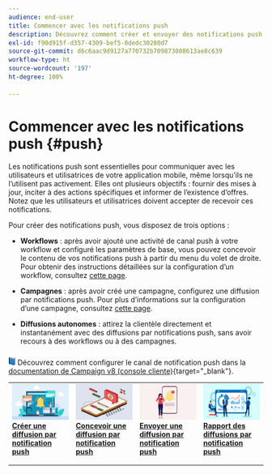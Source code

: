 ```yaml
---
audience: end-user
title: Commencer avec les notifications push
description: Découvrez comment créer et envoyer des notifications push à l’aide d’Adobe Campaign Web.
exl-id: f90d915f-d357-4309-bef5-0dedc30280d7
source-git-commit: d6c6aac9d9127a770732b709873008613ae8c639
workflow-type: ht
source-wordcount: '197'
ht-degree: 100%

---
```


# Commencer avec les notifications push {#push}

Les notifications push sont essentielles pour communiquer avec les utilisateurs et utilisatrices de votre application mobile, même lorsqu’ils ne l’utilisent pas activement. Elles ont plusieurs objectifs : fournir des mises à jour, inciter à des actions spécifiques et informer de l’existence d’offres. Notez que les utilisateurs et utilisatrices doivent accepter de recevoir ces notifications.

Pour créer des notifications push, vous disposez de trois options :

* **Workflows** : après avoir ajouté une activité de canal push à votre workflow et configuré les paramètres de base, vous pouvez concevoir le contenu de vos notifications push à partir du menu du volet de droite. Pour obtenir des instructions détaillées sur la configuration d’un workflow, consultez [cette page](../workflows/gs-workflows.md).

* **Campagnes** : après avoir créé une campagne, configurez une diffusion par notifications push. Pour plus d’informations sur la configuration d’une campagne, consultez [cette page](../campaigns/gs-campaigns.md).

* **Diffusions autonomes** : attirez la clientèle directement et instantanément avec des diffusions par notifications push, sans avoir recours à des workflows ou à des campagnes.

![](../assets/do-not-localize/book.png) Découvrez comment configurer le canal de notification push dans la [documentation de Campaign v8 (console cliente)](https://experienceleague.adobe.com/docs/campaign/campaign-v8/campaigns/send/push.html?lang=fr){target="_blank"}.

<table style="table-layout:fixed"><tr style="border: 0;">
<td>
<a href="create-push.md">
<img alt="Créer une diffusion par notification push" src="assets/do-not-localize/push_create.jpeg">
</a>
<div><a href="create-push.md"><strong>Créer une diffusion par notification push</strong>
</div>
<p>
</td>
<td>
<a href="content-push.md">
<img alt="Concevoir une diffusion par notification push" src="assets/do-not-localize/push_design.jpeg">
</a>
<div>
<a href="content-push.md"><strong>Concevoir une diffusion par notification push<strong></strong></a>
</div>
<p></td>
<td>
<a href="send-push.md">
<img alt="Envoyer une diffusion par notification push" src="assets/do-not-localize/push_send.jpeg">
</a>
<div>
<a href="send-push.md"><strong>Envoyer une diffusion par notification push</strong></a>
</div>
<p>
</td>
<td>
<a href="send-push.md">
<img alt="Rapport des diffusions par notification push" src="assets/do-not-localize/push_report.jpeg">
</a>
<div>
<a href="send-push.md"><strong>Rapport des diffusions par notification push</strong></a>
</div>
<p>
</td>
</tr></table>